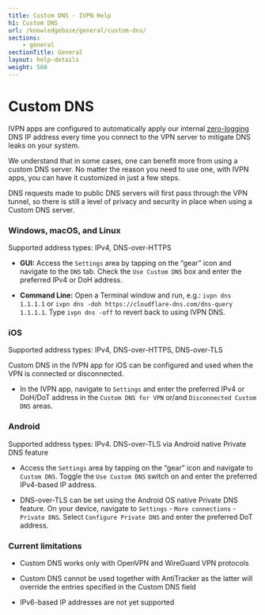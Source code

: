 ```yaml
---
title: Custom DNS - IVPN Help
h1: Custom DNS
url: /knowledgebase/general/custom-dns/
sections:
    - general
sectionTitle: General
layout: help-details
weight: 560
---
```

# Custom DNS

IVPN apps are configured to automatically apply our internal [zero-logging](https://www.ivpn.net/blog/ivpn-no-logging-claim-verified-by-independent-audit) DNS IP address every time you connect to the VPN server to mitigate DNS leaks on your system.

We understand that in some cases, one can benefit more from using a custom DNS server. No matter the reason you need to use one, with IVPN apps, you can have it customized in just a few steps. 

DNS requests made to public DNS servers will first pass through the VPN tunnel, so there is still a level of privacy and security in place when using a Custom DNS server.

### Windows, macOS, and Linux

<div markdown="1" class="notice notice--info">
Supported address types: IPv4, DNS-over-HTTPS
</div>

- **GUI:** Access the `Settings` area by tapping on the “gear” icon and navigate to the `DNS` tab.  Check the `Use Custom DNS` box and enter the preferred IPv4 or DoH address.

- **Command Line:** Open a Terminal window and run, e.g.: `ivpn dns 1.1.1.1` or `ivpn dns -doh https://cloudflare-dns.com/dns-query 1.1.1.1`. Type `ivpn dns -off` to revert back to using IVPN DNS.

### iOS

<div markdown="1" class="notice notice--info">
Supported address types: IPv4, DNS-over-HTTPS, DNS-over-TLS
</div>

Custom DNS in the IVPN app for iOS can be configured and used when the VPN is connected or disconnected. 
- In the IVPN app, navigate to `Settings` and enter the preferred IPv4 or DoH/DoT address in the `Custom DNS for VPN` or/and `Disconnected Custom DNS` areas.

### Android

<div markdown="1" class="notice notice--info">
Supported address types: IPv4. DNS-over-TLS via Android native Private DNS feature
</div>

- Access the `Settings` area by tapping on the “gear” icon and navigate to `Custom DNS`. Toggle the `Use Custom DNS` switch on and enter the preferred IPv4-based IP address.

- DNS-over-TLS can be set using the Android OS native Private DNS feature. On your device, navigate to `Settings` - `More connections` - `Private DNS`. Select `Configure Private DNS` and enter the preferred DoT address.

### Current limitations

- Custom DNS works only with OpenVPN and WireGuard VPN protocols

- Custom DNS cannot be used together with AntiTracker as the latter will override the entries specified in the Custom DNS field

- IPv6-based IP addresses are not yet supported
